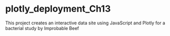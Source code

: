 # plotly_deployment_Ch13
This project creates an interactive data site using JavaScript and Plotly for a bacterial study by Improbable Beef 
